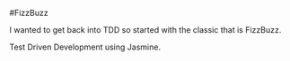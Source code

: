 #FizzBuzz

I wanted to get back into TDD so started with the classic that is FizzBuzz.

Test Driven Development using Jasmine.